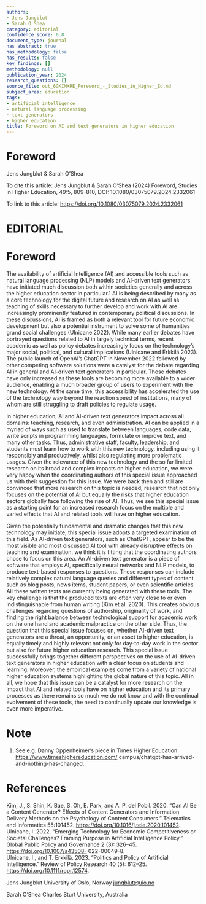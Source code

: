 ```yaml
---
authors:
- Jens Jungblut
- Sarah O Shea
category: editorial
confidence_score: 0.8
document_type: journal
has_abstract: true
has_methodology: false
has_results: false
key_findings: []
methodology: null
publication_year: 2024
research_questions: []
source_file: out_6GKIMXRE_Foreword_-_Studies_in_Higher_Ed.md
subject_area: education
tags:
- artificial intelligence
- natural language processing
- text generators
- higher education
title: Foreword on AI and text generators in higher education
---
```


# Foreword

Jens Jungblut & Sarah O’Shea

To cite this article: Jens Jungblut & Sarah O’Shea (2024) Foreword, Studies in Higher Education, 49:5, 809-810, DOI: 10.1080/03075079.2024.2332061

To link to this article: https://doi.org/10.1080/03075079.2024.2332061

# EDITORIAL

# Foreword

The availability of artificial Intelligence (AI) and accessible tools such as natural language processing (NLP) models and AI-driven text generators have initiated much discussion both within societies generally and across the higher education sector in particular.1 AI is being described by many as a core technology for the digital future and research on AI as well as teaching of skills necessary to further develop and work with AI are increasingly prominently featured in contemporary political discussions. In these discussions, AI is framed as both a relevant tool for future economic development but also a potential instrument to solve some of humanities grand social challenges (Ulnicane 2022). While many earlier debates have portrayed questions related to AI in largely technical terms, recent academic as well as policy debates increasingly focus on the technology’s major social, political, and cultural implications (Ulnicane and Erkkilä 2023). The public launch of OpenAI’s ChatGPT in November 2022 followed by other competing software solutions were a catalyst for the debate regarding AI in general and AI-driven text generators in particular. These debates have only increased as these tools are becoming more available to a wider audience, enabling a much broader group of users to experiment with the new technology. At the same time, this accessibility has accelerated the use of the technology way beyond the reaction speed of institutions, many of whom are still struggling to draft policies to regulate usage.

In higher education, AI and AI-driven text generators impact across all domains: teaching, research, and even administration. AI can be applied in a myriad of ways such as used to translate between languages, code data, write scripts in programming languages, formulate or improve text, and many other tasks. Thus, administrative staff, faculty, leadership, and students must learn how to work with this new technology, including using it responsibly and productively, whilst also regulating more problematic usages. Given the relevance of this new technology and the so far limited research on its broad and complex impacts on higher education, we were very happy when the coordinating authors of this special issue approached us with their suggestion for this issue. We were back then and still are convinced that more research on this topic is needed; research that not only focuses on the potential of AI but equally the risks that higher education sectors globally face following the rise of AI. Thus, we see this special issue as a starting point for an increased research focus on the multiple and varied effects that AI and related tools will have on higher education.

Given the potentially fundamental and dramatic changes that this new technology may initiate, this special issue adopts a targeted examination of this field. As AI-driven text generators, such as ChatGPT, appear to be the most visible and most discussed AI tool with already disruptive effects on teaching and examination, we think it is fitting that the coordinating authors chose to focus on this area. An AI-driven text generator is a piece of software that employs AI, specifically neural networks and NLP models, to produce text-based responses to questions. These responses can include relatively complex natural language queries and different types of content such as blog posts, news items, student papers, or even scientific articles. All these written texts are currently being generated with these tools. The key challenge is that the produced texts are often very close to or even indistinguishable from human writing (Kim et al. 2020). This creates obvious challenges regarding questions of authorship, originality of work, and finding the right balance between technological support for academic work on the one hand and academic malpractice on the other side. Thus, the question that this special issue focuses on, whether AI-driven text generators are a threat, an opportunity, or an asset to higher education, is equally timely and highly relevant not only for day-to-day work in the sector but also for future higher education research. This special issue successfully brings together different perspectives on the use of AI-driven text generators in higher education with a clear focus on students and learning. Moreover, the empirical examples come from a variety of national higher education systems highlighting the global nature of this topic. All in all, we hope that this issue can be a catalyst for more research on the impact that AI and related tools have on higher education and its primary processes as there remains so much we do not know and with the continual evolvement of these tools, the need to continually update our knowledge is even more imperative.

# Note

1. See e.g. Danny Oppenheimer’s piece in Times Higher Education: https://www.timeshighereducation.com/ campus/chatgpt-has-arrived-and-nothing-has-changed.

# References

Kim, J., S. Shin, K. Bae, S. Oh, E. Park, and A. P. del Pobil. 2020. “Can AI Be a Content Generator? Effects of Content Generators and Information Delivery Methods on the Psychology of Content Consumers.” Telematics and Informatics 55:101452. https://doi.org/10.1016/j.tele.2020.101452.   
Ulnicane, I. 2022. “Emerging Technology for Economic Competitiveness or Societal Challenges? Framing Purpose in Artificial Intelligence Policy.” Global Public Policy and Governance 2 (3): 326–45. https://doi.org/10.1007/s43508- 022-00049-8.   
Ulnicane, I., and T. Erkkilä. 2023. “Politics and Policy of Artificial Intelligence.” Review of Policy Research 40 (5): 612–25. https://doi.org/10.1111/ropr.12574.

Jens Jungblut University of Oslo, Norway jungblut@uio.no

Sarah O’Shea Charles Sturt University, Australia